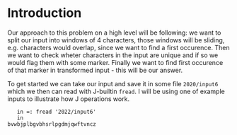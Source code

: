 # Introduction

Our approach to this problem on a high level will be following: we want to split our input into windows of 4 characters, those windows will be sliding, e.g. characters would overlap, since we want to find a first occurence. Then we want to check wheter characters in the input are unique and if so we would flag them with some marker. Finally we want to find first occurence of that marker in transformed input - this will be our answer.

To get started we can take our input and save it in some file `2020/input6` which we then can read with J-builtin `fread`. I will be using one of example inputs to illustrate how J operations work.

```
   in =: fread '2022/input6'
   in
bvwbjplbgvbhsrlpgdmjqwftvncz
```

